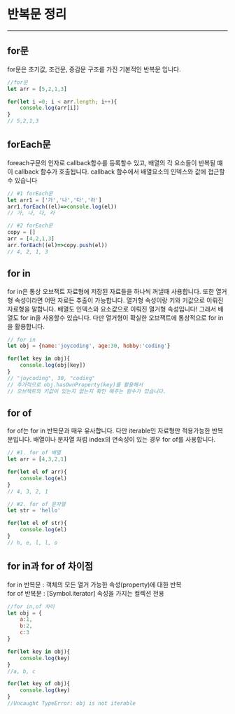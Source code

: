 # 반복문 정리

---

## for문

for문은 초기값, 조건문, 증감문 구조를 가진 기본적인 반복문 입니다.

```js
//for문
let arr = [5,2,1,3]

for(let i =0; i < arr.length; i++){
    console.log(arr[i])
}
// 5,2,1,3
```

## forEach문

foreach구문의 인자로 callback함수를 등록할수 있고, 배열의 각 요소들이 반복될 떄 이 callback 함수가 호출됩니다. callback 함수에서 배열요소의 인덱스와 값에 접근할수 있습니다

```js
// #1 forEach문
let arr1 = ['가','나','다','라']
arr1.forEach((el)=>console.log(el))
// 가, 나, 다, 라

// #2 forEach문 
copy = []
arr = [4,2,1,3]
arr.forEach((el)=>copy.push(el))
// 4, 2, 1, 3
```

## for in

for in은 통상 오브잭트 자료형에 저장된 자료들을 하나씩 꺼낼때 사용합니다. 또한 열거형 속성이라면 어떤 자료든 추출이 가능합니다. 열거형 속성이랑 키와 키값으로 이뤄진 자료형을 말합니다. 배열도 인덱스와 요소값으로 이뤄진 열거형 속성입니다! 그래서 배열도 for in을 사용할수 있습니다. 다만 열거형이 확실한 오브잭트에 통상적으로 for in을 활용합니다.

```js
// for in
let obj = {name:'joycoding', age:30, hobby:'coding'}

for(let key in obj){
    console.log(obj[key])
}
// "joycoding", 30, "coding"
// 추가적으로 obj.hasOwnProperty(key)를 활용해서
// 오브잭트의 키값이 있는지 없는지 확인 해주는 함수가 있습니다.
```

## for of

for of는 for in 반복문과 매우 유사합니다. 다만 iterable인 자료형만 적용가능한 반복문입니다. 배열이나 문자열 처럼 index의 연속성이 있는 경우 for of를 사용합니다.

```js
// #1. for of 배열
let arr = [4,3,2,1]

for(let el of arr){
    console.log(el)
}
// 4, 3, 2, 1

// #2. for of 문자열
let str = 'hello'

for(let el of str){
    console.log(el)
}
// h, e, l, l, o
```

## for in과 for of 차이점

for in 반복문 : 객체의 모든 열거 가능한 속성(property)에 대한 반복  
for of 반복문 : [Symbol.iterator] 속성을 가지는 컬렉션 전용  

```js
//for in,of 차이
let obj = {
    a:1,
    b:2,
    c:3
}

for(let key in obj){
    console.log(key)
}
//a, b, c

for(let key of obj){
    console.log(key)
}
//Uncaught TypeError: obj is not iterable
```